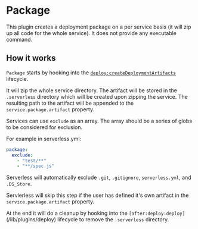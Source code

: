 # Package

This plugin creates a deployment package on a per service basis (it will zip up all code for the whole service). It does not provide any executable command.

## How it works

`Package` starts by hooking into the [`deploy:createDeploymentArtifacts`](/lib/plugins/deploy) lifecycle.

It will zip the whole service directory. The artifact will be stored in the `.serverless` directory which will be created
upon zipping the service. The resulting path to the artifact will be appended to the `service.package.artifact` property.

Services can use `exclude` as an array. The array should be a series of
globs to be considered for exclusion.

For example in serverless.yml:

``` yaml
package:
  exclude:
    - "test/**"
    - "**/spec.js"
```

Serverless will automatically exclude `.git`, `.gitignore`, `serverless.yml`, and `.DS_Store`.

Servlerless will skip this step if the user has defined it's own artifact in the `service.package.artifact` property.

At the end it will do a cleanup by hooking into the `[after:deploy:deploy]`(/lib/plugins/deploy) lifecycle to remove the
`.serverless` directory.
